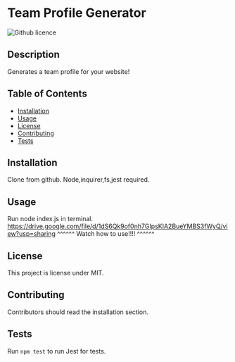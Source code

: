 # Team Profile Generator 
![Github licence](https://img.shields.io/badge/License-MIT-yellow.svg)

## Description 
Generates a team profile for your website!
 
## Table of Contents
* [Installation](#installation)
* [Usage](#usage)
* [License](#license)
* [Contributing](#contributing)
* [Tests](#tests)

## Installation 
Clone from github. Node,inquirer,fs,jest required.

## Usage 
Run node index.js in terminal.
https://drive.google.com/file/d/1dS6Qk9of0nh7GIpsKIA2BueYMBS3fWyQ/view?usp=sharing
^^^^^^ Watch how to use!!!! ^^^^^^

## License 
This project is license under MIT.

## Contributing 
Contributors should read the installation section. 

## Tests
Run `npm test` to run Jest for tests.
